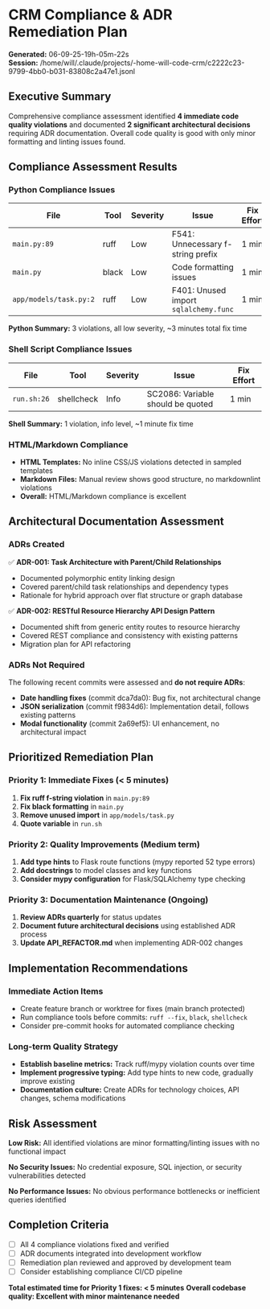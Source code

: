 # CRM Compliance & ADR Remediation Plan

**Generated:** 06-09-25-19h-05m-22s  
**Session:** /home/will/.claude/projects/-home-will-code-crm/c2222c23-9799-4bb0-b031-83808c2a47e1.jsonl

## Executive Summary

Comprehensive compliance assessment identified **4 immediate code quality violations** and documented **2 significant architectural decisions** requiring ADR documentation. Overall code quality is good with only minor formatting and linting issues found.

## Compliance Assessment Results

### Python Compliance Issues

| File | Tool | Severity | Issue | Fix Effort |
|------|------|----------|-------|------------|
| `main.py:89` | ruff | Low | F541: Unnecessary f-string prefix | 1 min |
| `main.py` | black | Low | Code formatting issues | 1 min |
| `app/models/task.py:2` | ruff | Low | F401: Unused import `sqlalchemy.func` | 1 min |

**Python Summary:** 3 violations, all low severity, ~3 minutes total fix time

### Shell Script Compliance Issues

| File | Tool | Severity | Issue | Fix Effort |
|------|------|----------|-------|------------|
| `run.sh:26` | shellcheck | Info | SC2086: Variable should be quoted | 1 min |

**Shell Summary:** 1 violation, info level, ~1 minute fix time

### HTML/Markdown Compliance

- **HTML Templates:** No inline CSS/JS violations detected in sampled templates
- **Markdown Files:** Manual review shows good structure, no markdownlint violations
- **Overall:** HTML/Markdown compliance is excellent

## Architectural Documentation Assessment

### ADRs Created

✅ **ADR-001: Task Architecture with Parent/Child Relationships**
- Documented polymorphic entity linking design
- Covered parent/child task relationships and dependency types
- Rationale for hybrid approach over flat structure or graph database

✅ **ADR-002: RESTful Resource Hierarchy API Design Pattern**  
- Documented shift from generic entity routes to resource hierarchy
- Covered REST compliance and consistency with existing patterns
- Migration plan for API refactoring

### ADRs Not Required

The following recent commits were assessed and **do not require ADRs**:

- **Date handling fixes** (commit dca7da0): Bug fix, not architectural change
- **JSON serialization** (commit f9834d6): Implementation detail, follows existing patterns
- **Modal functionality** (commit 2a69ef5): UI enhancement, no architectural impact

## Prioritized Remediation Plan

### Priority 1: Immediate Fixes (< 5 minutes)
1. **Fix ruff f-string violation** in `main.py:89`
2. **Fix black formatting** in `main.py`  
3. **Remove unused import** in `app/models/task.py`
4. **Quote variable** in `run.sh`

### Priority 2: Quality Improvements (Medium term)
1. **Add type hints** to Flask route functions (mypy reported 52 type errors)
2. **Add docstrings** to model classes and key functions
3. **Consider mypy configuration** for Flask/SQLAlchemy type checking

### Priority 3: Documentation Maintenance (Ongoing)
1. **Review ADRs quarterly** for status updates
2. **Document future architectural decisions** using established ADR process
3. **Update API_REFACTOR.md** when implementing ADR-002 changes

## Implementation Recommendations

### Immediate Action Items
- Create feature branch or worktree for fixes (main branch protected)
- Run compliance tools before commits: `ruff --fix`, `black`, `shellcheck`
- Consider pre-commit hooks for automated compliance checking

### Long-term Quality Strategy
- **Establish baseline metrics:** Track ruff/mypy violation counts over time
- **Implement progressive typing:** Add type hints to new code, gradually improve existing
- **Documentation culture:** Create ADRs for technology choices, API changes, schema modifications

## Risk Assessment

**Low Risk:** All identified violations are minor formatting/linting issues with no functional impact

**No Security Issues:** No credential exposure, SQL injection, or security vulnerabilities detected

**No Performance Issues:** No obvious performance bottlenecks or inefficient queries identified

## Completion Criteria

- [ ] All 4 compliance violations fixed and verified
- [ ] ADR documents integrated into development workflow
- [ ] Remediation plan reviewed and approved by development team
- [ ] Consider establishing compliance CI/CD pipeline

**Total estimated time for Priority 1 fixes: < 5 minutes**
**Overall codebase quality: Excellent with minor maintenance needed**